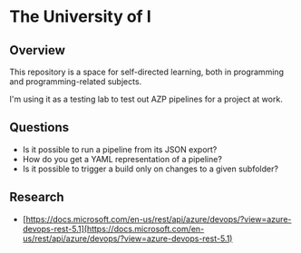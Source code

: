 # The University of I

## Overview

This repository is a space for self-directed learning, both in programming and programming-related subjects.

I'm using it as a testing lab to test out AZP pipelines for a project at work.

## Questions

* Is it possible to run a pipeline from its JSON export?
* How do you get a YAML representation of a pipeline?
* Is it possible to trigger a build only on changes to a given subfolder?

## Research

* [https://docs.microsoft.com/en-us/rest/api/azure/devops/?view=azure-devops-rest-5.1](https://docs.microsoft.com/en-us/rest/api/azure/devops/?view=azure-devops-rest-5.1)
